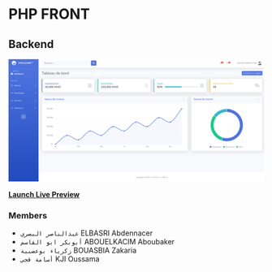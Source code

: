 # PHP FRONT


## Backend

![PHP-FRONT Preview](/img/prj.png)

**[Launch Live Preview](https://php-front.nacer.ma/)**

### Members

* `عبدالناصر البصري` ELBASRI Abdennacer
* `أبوبكر ابو القاسم` ABOUELKACIM Aboubaker
* `زكرياء بوعصبية` BOUASBIA Zakaria
* `أسامة قجي` KJI Oussama

